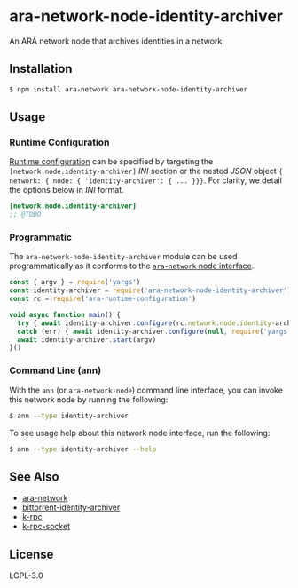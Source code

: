 ara-network-node-identity-archiver
==================================

An ARA network node that archives identities in a network.

## Installation

```sh
$ npm install ara-network ara-network-node-identity-archiver
```

## Usage

### Runtime Configuration

[rc]: https://github.com/arablocks/ara-runtime-configuration

[Runtime configuration][rc] can be specified by targeting the
`[network.node.identity-archiver]` _INI_ section or the nested _JSON_ object
`{ network: { node: { 'identity-archiver': { ... }}}`. For clarity, we detail the
options below in _INI_ format.

```ini
[network.node.identity-archiver]
;; @TODO
```

### Programmatic

[interface]: https://github.com/AraBlocks/ara-network/blob/master/nodes/README.md

The `ara-network-node-identity-archiver` module can be used programmatically as it
conforms to the [`ara-network` node interface][interface].

```js
const { argv } = require('yargs')
const identity-archiver = require('ara-network-node-identity-archiver')
const rc = require('ara-runtime-configuration')

void async function main() {
  try { await identity-archiver.configure(rc.network.node.identity-archiver, require('yargs')) }
  catch (err) { await identity-archiver.configure(null, require('yargs')) }
  await identity-archiver.start(argv)
}()
```

### Command Line (ann)

With the `ann` (or `ara-network-node`) command line interface, you can
invoke this network node by running the following:

```sh
$ ann --type identity-archiver
```

To see usage help about this network node interface, run the following:

```sh
$ ann --type identity-archiver --help
```

## See Also

* [ara-network](https://github.com/arablocks/ara-network)
* [bittorrent-identity-archiver](https://www.npmjs.com/package/bittorrent-identity-archiver)
* [k-rpc](https://github.com/mafintosh/k-rpc)
* [k-rpc-socket](https://github.com/mafintosh/k-rpc-socket)

## License

LGPL-3.0
